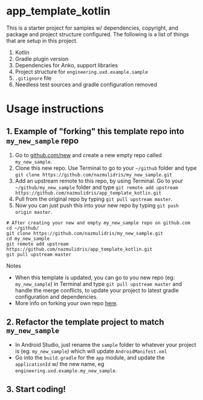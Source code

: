 # app_template_kotlin

This is a starter project for samples w/ dependencies, copyright, and
package and project structure configured. The following is a list of
things that are setup in this project.

1. Kotlin
2. Gradle plugin version
3. Dependencies for Anko, support libraries
4. Project structure for `engineering.uxd.example.sample`
5. `.gitignore` file
6. Needless test sources and gradle configuration removed

# Usage instructions

## 1. Example of "forking" this template repo into `my_new_sample` repo
1. Go to [github.com/new](https://github.com/new) and create a new empty repo called `my_new_sample`.
2. Clone this new repo. Use Terminal to go to your `~/github` folder and type `git clone https://github.com/nazmulidris/my_new_sample.git`
3. Add an upstream remote to this repo, by using Terminal. Go to your `~/github/my_new_sample` folder and type `git remote add upstream https://github.com/nazmulidris/app_template_kotlin.git`
4. Pull from the original repo by typing `git pull upstream master`.
5. Now you can just push this into your new repo by typing `git push origin master`.

```
# After creating your new and empty my_new_sample repo on github.com
cd ~/github/
git clone https://github.com/nazmulidris/my_new_sample.git
cd my_new_sample
git remote add upstream https://github.com/nazmulidris/app_template_kotlin.git
git pull upstream master
```

Notes 
- When this template is updated, you can go to you new repo (eg: `my_new_sample`) in Terminal and type `git pull upstream master` and handle the merge conflicts, to update your project to latest gradle configuration and dependencies.
- More info on forking your own repo [here](https://www.tilcode.com/fork-your-own-repo-on-github/).

## 2. Refactor the template project to match `my_new_sample`
- In Android Studio, just rename the `sample` folder to whatever your project is (eg: `my_new_sample`) which will update `AndroidManifest.xml`
- Go into the `build.gradle` for the `app` module, and update the `applicationId` w/ the new name, eg `engineering.uxd.example.my_new_sample`.

## 3. Start coding! 
